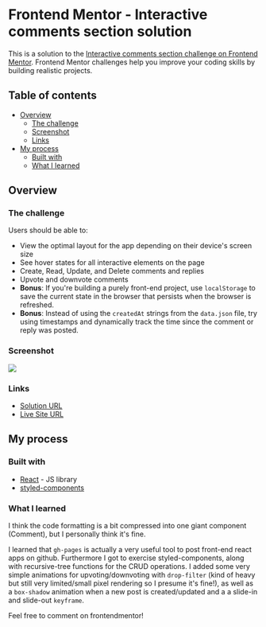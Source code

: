# Frontend Mentor - Interactive comments section solution

This is a solution to the [Interactive comments section challenge on Frontend Mentor](https://www.frontendmentor.io/challenges/interactive-comments-section-iG1RugEG9). Frontend Mentor challenges help you improve your coding skills by building realistic projects.

## Table of contents

- [Overview](#overview)
  - [The challenge](#the-challenge)
  - [Screenshot](#screenshot)
  - [Links](#links)
- [My process](#my-process)
  - [Built with](#built-with)
  - [What I learned](#what-i-learned)

## Overview

### The challenge

Users should be able to:

- View the optimal layout for the app depending on their device's screen size
- See hover states for all interactive elements on the page
- Create, Read, Update, and Delete comments and replies
- Upvote and downvote comments
- **Bonus**: If you're building a purely front-end project, use `localStorage` to save the current state in the browser that persists when the browser is refreshed.
- **Bonus**: Instead of using the `createdAt` strings from the `data.json` file, try using timestamps and dynamically track the time since the comment or reply was posted.

### Screenshot

![](https://i.imgur.com/zaRyilM.png)

### Links

- [Solution URL](https://github.com/niemal/frontendmentor_2)
- [Live Site URL](https://niemal.github.io/frontendmentor_2/)

## My process

### Built with

- [React](https://reactjs.org/) - JS library
- [styled-components](https://styled-components.com/)

### What I learned

I think the code formatting is a bit compressed into one giant component (Comment), but I personally think it's fine.

I learned that `gh-pages` is actually a very useful tool to post front-end react apps on github. Furthermore I got to exercise styled-components, along with recursive-tree functions for the CRUD operations. I added some very simple animations for upvoting/downvoting with `drop-filter` (kind of heavy but still very limited/small pixel rendering so I presume it's fine!), as well as a `box-shadow` animation when a new post is created/updated and a a slide-in and slide-out `keyframe`.

Feel free to comment on frontendmentor!
